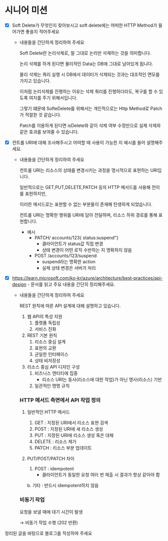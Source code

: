 # 시니어 미션

- [x]  Soft Delete가 무엇인지 찾아보시고 soft delete에는 어떠한 HTTP Method가 들어가면 좋을지 적어주세요
    - 내용들을 간단하게 정리하여 주세요
        
        Soft Delete란 논리삭제로, 말 그대로 논리만 삭제하는 것을 의미합니다.
        
        논리 삭제를 하게 된다면 물리적인 Data는 DB에 그대로 남아있게 됩니다.
        
        물리 삭제는 쿼리 실행 시 DB에서 데이터가 삭제되는 것과는 대조적인 면모를 가지고 있습니다.
        
        이처럼 논리삭제를 진행하는 이유는 삭제 쿼리를 진행하더라도, 복구를 할 수 있도록 여지를 주기 위해서입니다.
        
        그렇기 떄문에 SofteDelete를 위해서는 개인적으로는 Http Method로 Patch가 적절한 것 같습니다.
        
        Patch를 이용하게 된다면 isDelete와 같이 삭제 여부 수정만으로 실제 삭제와 같은 효과를 보여줄 수 있습니다.
        

- [x]  컨트롤 URI에 대해 조사해주시고 어떠할 때 사용이 가능한 지 예시를 들어 설명해주세요.
    - 내용들을 간단하게 정리하여 주세요
        
        컨트롤 URI는 리소스의 상태를 변경시키는 과정을 명시적으로 표현하는 URI입니다.
        
        일반적으로는 GET,PUT,DELETE,PATCH 등의 HTTP 메서드를 사용해 전이를 표현하지만,
        
        이러한 메서드로는 표현할 수 없는 부분들이 존재해 탄생하게 되었습니다.
        
        컨트롤 URI는 명확한 행위를 URI에 담아 전달하며, 리소스 하위 경로를 통해 표현합니다.
        
        - 예시
            - PATCH/ accounts/123{ status:suspend”}
                - 클라이언트가 status값 직접 변경
                - 상태 변경이 어떤 로직 수반하는 지 명확하지 않음
            - POST /accounts/123/suspend
                - suspend라는 명확한 action
                - 실제 상태 변경은 서버가 처리
        
- [x]  https://learn.microsoft.com/ko-kr/azure/architecture/best-practices/api-design - 문서를 읽고 주요 내용을 간단히 정리해주세요.
    - 내용들을 간단하게 정리하여 주세요
        
        REST 원칙에 따른 API 설계에 대해 설명하고 있습니다.
        
        1. 웹 API의 특성 지원
            1. 플랫폼 독립성
            2. 서비스 진화
        2. REST 기본 원칙
            1. 리소스 중심 설계
            2. 표현의 교환
            3. 균일한 인터페이스
            4. 상태 비저장성
        3. 리소스 중심 API 디자인 구성
            1. 비즈니스 엔티티에 집중
                - 리소스 URI는 동사(리소스에 대한 작업)가 아닌 명사(리소스) 기반
            2. 일관적인 명명 규칙
        
        ### HTTP 메서드 측면에서 API 작업 정의
        
        1. 일반적인 HTTP 메서드
            1. GET : 지정된 URI에서 리소스 표현 검색
            2. POST : 지정된 URI에 새 리소스 생성
            3. PUT : 지정된 URI에 리소스 생성 혹은 대체
            4. DELETE : 리소스 제거
            5. PATCH : 리소스 부분 업데이트
        2. PUT/POST/PATCH 차이
            1. POST : idempotent
                - 클라이언트가 동일한 요청 여러 번 제출 시 결과가 항상 같아야 함
            
             b. 기타 : 반드시 idempotent하지 않음
            
        
        ### 비동기 작업
        
        요청을 보낼 때에 대기 시간이 발생
        
        → 비동기 작업 수행 (202 반환)
        

정리된 글을 바탕으로 블로그를 작성하여 주세요